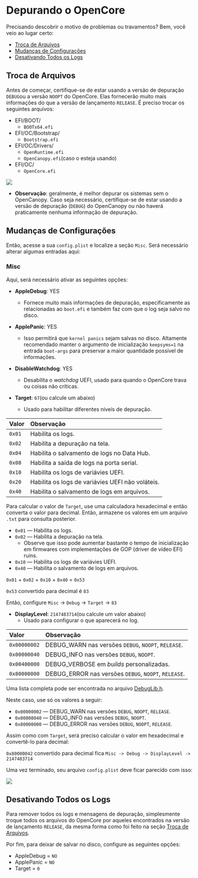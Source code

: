 # Depurando o OpenCore

Precisando descobrir o motivo de problemas ou travamentos? Bem, você veio ao lugar certo:

* [Troca de Arquivos](#file-swaps)
* [Mudanças de Configurações](#config-changes)
* [Desativando Todos os Logs](#disabling-all-logging)

## Troca de Arquivos

Antes de começar, certifique-se de estar usando a versão de depuração `DEBUG`ou a versão `NOOPT` do OpenCore. Elas fornecerão muito mais informações do que a versão de lançamento `RELEASE`. É preciso trocar os seguintes arquivos:

* EFI/BOOT/
  * `BOOTx64.efi`
* EFI/OC/Bootstrap/
  * `Bootstrap.efi`
* EFI/OC/Drivers/
  * `OpenRuntime.efi`
  * `OpenCanopy.efi`(caso o esteja usando)
* EFI/OC/
  * `OpenCore.efi`

![](../images/troubleshooting/debug-md/replace.png)

* **Observação**: geralmente, é melhor depurar os sistemas sem o OpenCanopy. Caso seja necessário, certifique-se de estar usando a versão de depuração (`DEBUG`) do OpenCanopy ou não haverá praticamente nenhuma informação de depuração.

## Mudanças de Configurações

Então, acesse a sua `config.plist` e localize a seção `Misc`. Será necessário alterar algumas entradas aqui:

### Misc

Aqui, será necessário ativar as seguintes opções:

* **AppleDebug**: YES
  * Fornece muito mais informações de depuração, especificamente as relacionadas ao `boot.efi` e também faz com que o log seja salvo no disco.

* **ApplePanic**: YES
  * Isso permitirá que `kernel panics` sejam salvas no disco. Altamente recomendado manter o argumento de inicialização `keepsyms=1` na entrada `boot-args` para preservar a maior quantidade possível de informações.

* **DisableWatchdog**: YES
  * Desabilita o *watchdog* UEFI, usado para quando o OpenCore trava ou coisas não críticas.

* **Target**: `67`(ou calcule um abaixo)
  * Usado para habilitar diferentes níveis de depuração.

| Valor | Observação |
| :--- | :--- |
| `0x01` | Habilita os logs. |
| `0x02` | Habilita a depuração na tela. |
| `0x04` | Habilita o salvamento de logs no Data Hub. |
| `0x08` | Habilita a saída de logs na porta serial. |
| `0x10` | Habilita os logs de variávies UEFI. |
| `0x20` | Habilita os logs de variávies UEFI não voláteis. |
| `0x40` | Habilita o salvamento de logs em arquivos. |

Para calcular o valor de `Target`, use uma calculadora hexadecimal e então converta o valor para decimal. Então, armazene os valores em um arquivo `.txt` para consulta posterior.

* `0x01` — Habilita os logs.
* `0x02` — Habilita a depuração na tela.
  * Observe que isso pode aumentar bastante o tempo de inicialização em firmwares com implementações de GOP (driver de vídeo EFI) ruins.
* `0x10` — Habilita os logs de variávies UEFI.
* `0x40` — Habilita o salvamento de logs em arquivos.

`0x01` + `0x02` + `0x10` + `0x40` = `0x53`

`0x53` convertido para decimal é `83`

Então, configure `Misc` -> `Debug` -> `Target` -> `83`

* **DisplayLevel**: `2147483714`(ou calcule um valor abaixo)
  * Usado para configurar o que aparecerá no log.

| Valor | Observação |
| :--- | :--- |
| `0x00000002` | DEBUG_WARN nas versões `DEBUG`, `NOOPT`, `RELEASE`. |
| `0x00000040` | DEBUG_INFO nas versões `DEBUG`, `NOOPT`. |
| `0x00400000` | DEBUG_VERBOSE em *builds* personalizadas. |
| `0x80000000` | DEBUG_ERROR nas versões `DEBUG`, `NOOPT`, `RELEASE`. |

Uma lista completa pode ser encontrada no arquivo [DebugLib.h](https://github.com/tianocore/edk2/blob/UDK2018/MdePkg/Include/Library/DebugLib.h).

Neste caso, use só os valores a seguir:

* `0x00000002` — DEBUG_WARN nas versões `DEBUG`, `NOOPT`, `RELEASE`.
* `0x00000040` — DEBUG_INFO nas versões `DEBUG`, `NOOPT`.
* `0x80000000` — DEBUG_ERROR nas versões `DEBUG`, `NOOPT`, `RELEASE`.

Assim como com `Target`, será preciso calcular o valor em hexadecimal e convertê-lo para decimal:

`0x80000042` convertido para decimal fica `Misc -> Debug -> DisplayLevel -> 2147483714`

Uma vez terminado, seu arquivo `config.plist` deve ficar parecido com isso:

![](../images/troubleshooting/debug-md/debug.png)

## Desativando Todos os Logs

Para remover todos os logs e mensagens de depuração, simplesmente troque todos os arquivos do OpenCore por aqueles encontrados na versão de lançamento `RELEASE`, da mesma forma como foi feito na seção [Troca de Arquivos](#file-swap).

Por fim, para deixar de salvar no disco, configure as seguintes opções:

* AppleDebug = `NO`
* ApplePanic = `NO`
* Target = `0`
